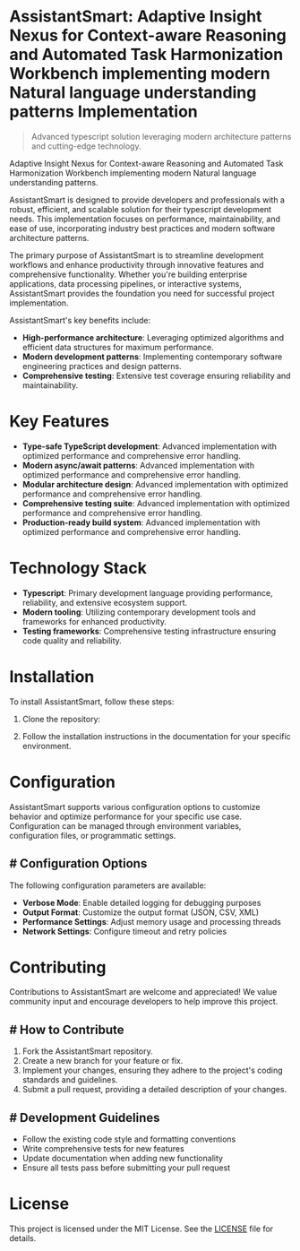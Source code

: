 <!-- fallback_AssistantSmart_20250805181549_72187 -->

# AssistantSmart: Adaptive Insight Nexus for Context-aware Reasoning and Automated Task Harmonization Workbench implementing modern Natural language understanding patterns Implementation
> Advanced typescript solution leveraging modern architecture patterns and cutting-edge technology.

Adaptive Insight Nexus for Context-aware Reasoning and Automated Task Harmonization Workbench implementing modern Natural language understanding patterns.

AssistantSmart is designed to provide developers and professionals with a robust, efficient, and scalable solution for their typescript development needs. This implementation focuses on performance, maintainability, and ease of use, incorporating industry best practices and modern software architecture patterns.

The primary purpose of AssistantSmart is to streamline development workflows and enhance productivity through innovative features and comprehensive functionality. Whether you're building enterprise applications, data processing pipelines, or interactive systems, AssistantSmart provides the foundation you need for successful project implementation.

AssistantSmart's key benefits include:

* **High-performance architecture**: Leveraging optimized algorithms and efficient data structures for maximum performance.
* **Modern development patterns**: Implementing contemporary software engineering practices and design patterns.
* **Comprehensive testing**: Extensive test coverage ensuring reliability and maintainability.

# Key Features

* **Type-safe TypeScript development**: Advanced implementation with optimized performance and comprehensive error handling.
* **Modern async/await patterns**: Advanced implementation with optimized performance and comprehensive error handling.
* **Modular architecture design**: Advanced implementation with optimized performance and comprehensive error handling.
* **Comprehensive testing suite**: Advanced implementation with optimized performance and comprehensive error handling.
* **Production-ready build system**: Advanced implementation with optimized performance and comprehensive error handling.

# Technology Stack

* **Typescript**: Primary development language providing performance, reliability, and extensive ecosystem support.
* **Modern tooling**: Utilizing contemporary development tools and frameworks for enhanced productivity.
* **Testing frameworks**: Comprehensive testing infrastructure ensuring code quality and reliability.

# Installation

To install AssistantSmart, follow these steps:

1. Clone the repository:


2. Follow the installation instructions in the documentation for your specific environment.

# Configuration

AssistantSmart supports various configuration options to customize behavior and optimize performance for your specific use case. Configuration can be managed through environment variables, configuration files, or programmatic settings.

## # Configuration Options

The following configuration parameters are available:

* **Verbose Mode**: Enable detailed logging for debugging purposes
* **Output Format**: Customize the output format (JSON, CSV, XML)
* **Performance Settings**: Adjust memory usage and processing threads
* **Network Settings**: Configure timeout and retry policies

# Contributing

Contributions to AssistantSmart are welcome and appreciated! We value community input and encourage developers to help improve this project.

## # How to Contribute

1. Fork the AssistantSmart repository.
2. Create a new branch for your feature or fix.
3. Implement your changes, ensuring they adhere to the project's coding standards and guidelines.
4. Submit a pull request, providing a detailed description of your changes.

## # Development Guidelines

* Follow the existing code style and formatting conventions
* Write comprehensive tests for new features
* Update documentation when adding new functionality
* Ensure all tests pass before submitting your pull request

# License

This project is licensed under the MIT License. See the [LICENSE](https://github.com/coralnws/AssistantSmart/blob/main/LICENSE) file for details.
